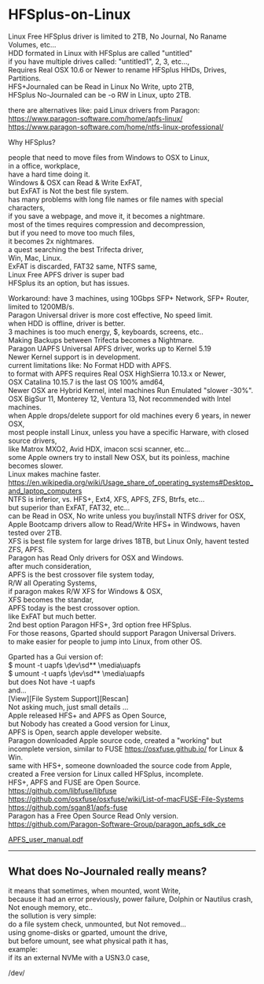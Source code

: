 # HFSplus-on-Linux

Linux Free HFSplus driver is limited to 2TB, No Journal, No Raname Volumes, etc... </br>
HDD formated in Linux with HFSplus are called "untitled" </br>
if you have multiple drives called: "untitled1", 2, 3, etc..., </br>
Requires Real OSX 10.6 or Newer to rename HFSplus HHDs, Drives, Partitions. </br>
HFS+Journaled can be Read in Linux No Write, upto 2TB, </br>
HFSplus No-Journaled can be -o RW in Linux, upto 2TB. </br>

there are alternatives like: paid Linux drivers from Paragon: </br> 
https://www.paragon-software.com/home/apfs-linux/ </br>
https://www.paragon-software.com/home/ntfs-linux-professional/ </br>

Why HFSplus?  </br>

people that need to move files from Windows to OSX to Linux, </br>
in a office, workplace, </br>
have a hard time doing it. </br>
Windows & OSX can Read & Write ExFAT, </br>
but ExFAT is Not the best file system. </br>
has many problems with long file names or file names with special characters, </br>
if you save a webpage, and move it, it becomes a nightmare. </br>
most of the times requires compression and decompression, </br>
but if you need to move too much files, </br>
it becomes 2x nightmares. </br>
a quest searching the best Trifecta driver, </br>
Win, Mac, Linux. </br>
ExFAT is discarded, FAT32 same, NTFS same, </br>
Linux Free APFS driver is super bad </br>
HFSplus its an option, but has issues. </br>

Workaround: have 3 machines, using 10Gbps SFP+ Network, SFP+ Router, limited to 1200MB/s. </br>
Paragon Universal driver is more cost effective, No speed limit. </br>
when HDD is offline, driver is better. </br>
3 machines is too much energy, $, keyboards, screens, etc.. </br>
Making Backups between Trifecta becomes a Nightmare. </br>
Paragon UAPFS Universal APFS driver, works up to Kernel 5.19 </br>
Newer Kernel support is in development. </br>
current limitations like: No Format HDD with APFS. </br>
to format with APFS requires Real OSX HighSierra 10.13.x or Newer, </br>
OSX Catalina 10.15.7 is the last OS 100% amd64, </br>
Newer OSX are Hybrid Kernel, intel machines Run Emulated "slower -30%". </br>
OSX BigSur 11, Monterey 12, Ventura 13, Not recommended with Intel machines. </br>
when Apple drops/delete support for old machines every 6 years, in newer OSX, </br>
most people install Linux, unless you have a specific Harware, with closed source drivers, </br>
like Matrox MXO2, Avid HDX, imacon scsi scanner, etc... </br>
some Apple owners try to install New OSX, but its poinless, machine becomes slower. </br>
Linux makes machine faster. </br>
https://en.wikipedia.org/wiki/Usage_share_of_operating_systems#Desktop_and_laptop_computers </br>
NTFS is inferior, vs. HFS+, Ext4, XFS, APFS, ZFS, Btrfs, etc... </br>
but superior than ExFAT, FAT32, etc... </br>
can be Read in OSX, No write unless you buy/install NTFS driver for OSX, </br>
Apple Bootcamp drivers allow to Read/Write HFS+ in Windwows, haven tested over 2TB. </br>
XFS is best file system for large drives 18TB, but Linux Only, havent tested ZFS, APFS. </br>
Paragon has Read Only drivers for OSX and Windows. </br>
after much consideration, </br>
APFS is the best crossover file system today, </br>
R/W all Operating Systems, </br>
if paragon makes R/W XFS for Windows & OSX, </br>
XFS becomes the standar, </br>
APFS today is the best crossover option. </br>
like ExFAT but much better. </br>
2nd best option Paragon HFS+, 3rd option free HFSplus. </br>
For those reasons, Gparted should support Paragon Universal Drivers. </br>
to make easier for people to jump into Linux, from other OS. </br>

Gparted has a Gui version of: </br>
$ mount -t uapfs \ḑev\sd** \media\uapfs </br>
$ umount -t uapfs \ḑev\sd** \media\uapfs </br>
but does Not have -t uapfs </br>
and... </br>
[View][File System Support][Rescan] </br>
Not asking much, just small details ... </br>
Apple released HFS+ and APFS as Open Source, </br>
but Nobody has created a Good version for Linux, </br>
APFS is Open, search apple developer website. </br>
Paragon downloaded Apple source code, created a "working" but incomplete version, similar to FUSE https://osxfuse.github.io/ for Linux & Win. </br>
same with HFS+, someone downloaded the source code from Apple, created a Free version for Linux called HFSplus, incomplete. </br>
HFS+, APFS and FUSE are Open Source. </br>
https://github.com/libfuse/libfuse </br>
https://github.com/osxfuse/osxfuse/wiki/List-of-macFUSE-File-Systems </br>
https://github.com/sgan81/apfs-fuse </br>
Paragon has a Free Open Source Read Only version. </br>
https://github.com/Paragon-Software-Group/paragon_apfs_sdk_ce </br>

[APFS_user_manual.pdf](https://github.com/juanpc2018/HFSplus-on-Linux/files/13272392/APFS_user_manual.pdf)

----------

## What does No-Journaled really means?

it means that sometimes, when mounted, wont Write,  </br>
because it had an error previously, power failure, Dolphin or Nautilus crash, Not enough memory, etc..  </br>
the sollution is very simple: </br>
do a file system check, unmounted, but Not removed... </br>
using gnome-disks or gparted, umount the drive,  </br>
but before umount, see what physical path it has, </br>
example: </br>
if its an external NVMe with a USN3.0 case,  </br>

/dev/
